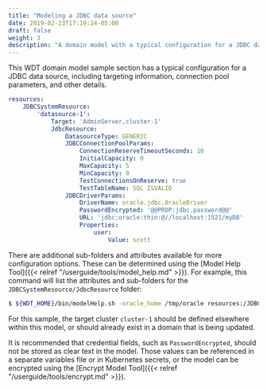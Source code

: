 ```yaml
---
title: "Modeling a JDBC data source"
date: 2019-02-23T17:19:24-05:00
draft: false
weight: 3
description: "A domain model with a typical configuration for a JDBC data source."
---
```


This WDT domain model sample section has a typical configuration for a JDBC data source, including targeting information, connection pool parameters, and other details.

```yaml
resources:
    JDBCSystemResource:
        'datasource-1':
            Target: 'AdminServer,cluster-1'
            JdbcResource:
                DatasourceType: GENERIC
                JDBCConnectionPoolParams:
                    ConnectionReserveTimeoutSeconds: 10
                    InitialCapacity: 0
                    MaxCapacity: 5
                    MinCapacity: 0
                    TestConnectionsOnReserve: true
                    TestTableName: SQL ISVALID
                JDBCDriverParams:
                    DriverName: oracle.jdbc.OracleDriver
                    PasswordEncrypted: '@@PROP:jdbc.password@@'
                    URL: 'jdbc:oracle:thin:@//localhost:1521/myDB'
                    Properties:
                        user:
                            Value: scott
```
There are additional sub-folders and attributes available for more configuration options. These can be determined using the [Model Help Tool]({{< relref "/userguide/tools/model_help.md" >}}). For example, this command will list the attributes and sub-folders for the `JDBCSystemResource/JdbcResource` folder:
```bash
$ ${WDT_HOME}/bin/modelHelp.sh -oracle_home /tmp/oracle resources:/JDBCSystemResource/JdbcResource
```

For this sample, the target cluster `cluster-1` should be defined elsewhere within this model, or should already exist in a domain that is being updated.

It is recommended that credential fields, such as `PasswordEncrypted`, should not be stored as clear text in the model. Those values can be referenced in a separate variables file or in Kubernetes secrets, or the model can be encrypted using the [Encrypt Model Tool]({{< relref "/userguide/tools/encrypt.md" >}}).
